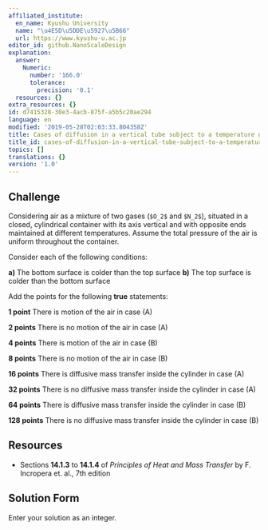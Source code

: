 ```yaml
---
affiliated_institute:
  en_name: Kyushu University
  name: "\u4E5D\u5DDE\u5927\u5B66"
  url: https://www.kyushu-u.ac.jp
editor_id: github.NanoScaleDesign
explanation:
  answer:
    Numeric:
      number: '166.0'
      tolerance:
        precision: '0.1'
  resources: {}
extra_resources: {}
id: d7415328-30e3-4acb-875f-a5b5c20ae294
language: en
modified: '2019-05-28T02:03:33.804358Z'
title: Cases of diffusion in a vertical tube subject to a temperature gradient
title_id: cases-of-diffusion-in-a-vertical-tube-subject-to-a-temperature-gradient
topics: []
translations: {}
version: '1.0'
---
```


## Challenge
Considering air as a mixture of two gases (`$O_2$` and `$N_2$`), situated in a closed, cylindrical container with its axis vertical and with opposite ends maintained at different temperatures. Assume the total pressure of the air is uniform throughout the container.

Consider each of the following conditions:

**a)** The bottom surface is colder than the top surface
**b)** The top surface is colder than the bottom surface

Add the points for the following **true** statements:

**1 point** There is motion of the air in case (A)

**2 points** There is no motion of the air in case (A)

**4 points** There is motion of the air in case (B)

**8 points** There is no motion of the air in case (B)

**16 points** There is diffusive mass transfer inside the cylinder in case (A)

**32 points** There is no diffusive mass transfer inside the cylinder in case (A)

**64 points** There is diffusive mass transfer inside the cylinder in case (B)

**128 points** There is no diffusive mass transfer inside the cylinder in case (B)


## Resources

- Sections **14.1.3** to **14.1.4** of *Principles of Heat and Mass Transfer* by F. Incropera et. al., 7th edition

## Solution Form
Enter your solution as an integer.
